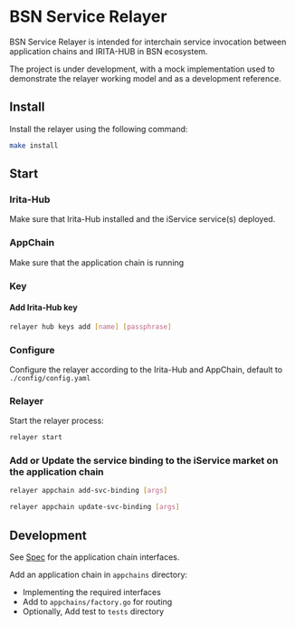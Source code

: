 # BSN Service Relayer

BSN Service Relayer is intended for interchain service invocation between application chains and IRITA-HUB in BSN ecosystem.

The project is under development, with a mock implementation used to demonstrate the relayer working model and as a development reference.

## Install

Install the relayer using the following command:

```bash
make install
```

## Start

### Irita-Hub

Make sure that Irita-Hub installed and the iService service(s) deployed.

### AppChain

Make sure that the application chain is running

### Key

#### Add Irita-Hub key

```bash
relayer hub keys add [name] [passphrase]
```

### Configure

Configure the relayer according to the Irita-Hub and AppChain, default to `./config/config.yaml`

### Relayer

Start the relayer process:

```bash
relayer start
```

### Add or Update the service binding to the iService market on the application chain

```bash
relayer appchain add-svc-binding [args]
```

```bash
relayer appchain update-svc-binding [args]
```

## Development

See [Spec](./spec/design.md) for the application chain interfaces.

Add an application chain in `appchains` directory:

- Implementing the required interfaces
- Add to `appchains/factory.go` for routing
- Optionally, Add test to `tests` directory
